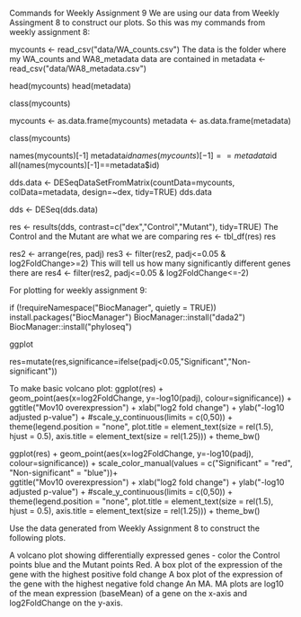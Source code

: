 Commands for Weekly Assignment 9
We are using our data from Weekly Assingment 8 to construct our plots. So this was my commands from weekly assignment 8:

mycounts <- read_csv("data/WA_counts.csv")        The data is the folder where my WA_counts and WA8_metadata data are contained in
metadata <- read_csv("data/WA8_metadata.csv")

head(mycounts)
head(metadata)

class(mycounts)

mycounts <- as.data.frame(mycounts)
metadata <- as.data.frame(metadata)

class(mycounts)

names(mycounts)[-1]
metadata$id
names(mycounts)[-1]==metadata$id
all(names(mycounts)[-1]==metadata$id)

dds.data <- DESeqDataSetFromMatrix(countData=mycounts, 
                                   colData=metadata, 
                                   design=~dex, 
                                   tidy=TRUE)
dds.data

dds <- DESeq(dds.data)


res <- results(dds, contrast=c("dex","Control","Mutant"), tidy=TRUE)        The Control and the Mutant are what we are comparing
res <- tbl_df(res)
res

res2 <- arrange(res, padj)
res3 <- filter(res2, padj<=0.05 & log2FoldChange>=2)      This will tell us how many significantly different genes there are
res4 <- filter(res2, padj<=0.05 & log2FoldChange<=-2)


For plotting for weekly assignment 9:

if (!requireNamespace("BiocManager", quietly = TRUE))
  install.packages("BiocManager")
BiocManager::install("dada2")
BiocManager::install("phyloseq")

ggplot

res=mutate(res,significance=ifelse(padj<0.05,"Significant","Non-significant")) 


To make basic volcano plot:
ggplot(res) +
  geom_point(aes(x=log2FoldChange, y=-log10(padj), colour=significance)) +
  ggtitle("Mov10 overexpression") +
  xlab("log2 fold change") + 
  ylab("-log10 adjusted p-value") +
  #scale_y_continuous(limits = c(0,50)) +
  theme(legend.position = "none",
        plot.title = element_text(size = rel(1.5), hjust = 0.5),
        axis.title = element_text(size = rel(1.25)))  +
  theme_bw()


ggplot(res) +
  geom_point(aes(x=log2FoldChange, y=-log10(padj), colour=significance)) +
  scale_color_manual(values = c("Significant" = "red", "Non-significant" = "blue"))+      
  ggtitle("Mov10 overexpression") +
  xlab("log2 fold change") + 
  ylab("-log10 adjusted p-value") +
  #scale_y_continuous(limits = c(0,50)) +
  theme(legend.position = "none",
        plot.title = element_text(size = rel(1.5), hjust = 0.5),
        axis.title = element_text(size = rel(1.25)))  +
  theme_bw()



Use the data generated from Weekly Assignment 8 to construct the following plots.

A volcano plot showing differentially expressed genes - color the Control points blue and the Mutant points Red.
A box plot of the expression of the gene with the highest positive fold change
A box plot of the expression of the gene with the highest negative fold change
An MA. MA plots are log10 of the mean expression (baseMean) of a gene on the x-axis and log2FoldChange on the y-axis.
